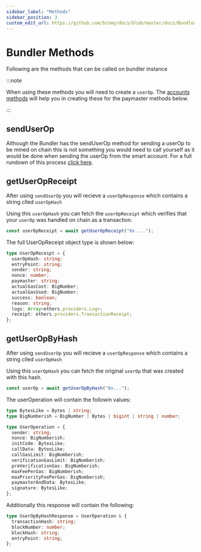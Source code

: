 ```yaml
---
sidebar_label: "Methods"
sidebar_position: 3
custom_edit_url: https://github.com/bcnmy/docs/blob/master/docs/Bundler/integration.mdx
---
```


# Bundler Methods

Following are the methods that can be called on bundler instance

:::note

When using these methods you will need to create a `userOp`. The [accounts methods](/account/methods) will help you in creating these for the paymaster methods below.

:::

## sendUserOp

Although the Bundler has the sendUserOp method for sending a userOp to be mined on chain this is not something you would need to call yourself as it would be done when sending the userOp from the smart account. For a full rundown of this process [click here](/account/methods#senduserop).

## getUserOpReceipt

After using `sendUserOp` you will recieve a `userOpResponse` which contains a string clled `userOpHash`

Using this `userOpHash` you can fetch the `userOpReceipt` which verifies that your `userOp` was handled on chain as a transaction.

```ts
const userOpReceipt = await getUserOpReceipt("0x....");
```

The full UserOpReceipt object type is shown below:

```ts
type UserOpReceipt = {
  userOpHash: string;
  entryPoint: string;
  sender: string;
  nonce: number;
  paymaster: string;
  actualGasCost: BigNumber;
  actualGasUsed: BigNumber;
  success: boolean;
  reason: string;
  logs: Array<ethers.providers.Log>;
  receipt: ethers.providers.TransactionReceipt;
};
```

## getUserOpByHash

After using `sendUserOp` you will recieve a `userOpResponse` which contains a string clled `userOpHash`

Using this `userOpHash` you can fetch the original `userOp` that was created with this hash.

```ts
const userOp = await getUserOpByHash("0x...");
```

The userOperation will contain the followin values:

```ts
type BytesLike = Bytes | string;
type BigNumberish = BigNumber | Bytes | bigint | string | number;

type UserOperation = {
  sender: string;
  nonce: BigNumberish;
  initCode: BytesLike;
  callData: BytesLike;
  callGasLimit: BigNumberish;
  verificationGasLimit: BigNumberish;
  preVerificationGas: BigNumberish;
  maxFeePerGas: BigNumberish;
  maxPriorityFeePerGas: BigNumberish;
  paymasterAndData: BytesLike;
  signature: BytesLike;
};
```

Additionally this response will contain the following:

```ts
type UserOpByHashResponse = UserOperation & {
  transactionHash: string;
  blockNumber: number;
  blockHash: string;
  entryPoint: string;
};
```
